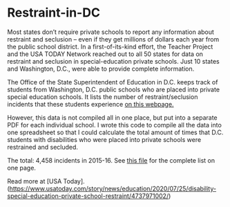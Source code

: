 # Restraint-in-DC
Most states don’t require private schools to report any information about restraint and seclusion – even if they get millions of dollars each year from the public school district. In a first-of-its-kind effort, the Teacher Project and the USA TODAY Network reached out to all 50 states for data on restraint and seclusion in special-education private schools. Just 10 states and Washington, D.C., were able to provide complete information. 

The Office of the State Superintendent of Education in D.C. keeps track of students from Washington, D.C. public schools who are placed into private special education schools. It lists the number of restraint/seclusion incidents that these students experience [on this webpage.](https://osse.dc.gov/page/nonpublic-school-profiles)

However, this data is not compiled all in one place, but put into a separate PDF for each individual school. I wrote this code to compile all the data into one spreadsheet so that I could calculate the total amount of times that D.C. students with disabilities who were placed into private schools were restrained and secluded.

The total: 4,458 incidents in 2015-16. See [this file](https://assets.documentcloud.org/documents/6922485/DC-Outplacement-Restraint-and-Seclusion.pdf) for the complete list on one page. 

Read more at [USA Today].(https://www.usatoday.com/story/news/education/2020/07/25/disability-special-education-private-school-restraint/4737971002/)
